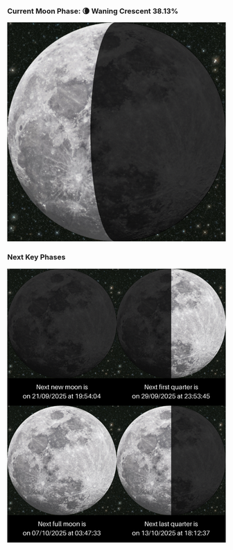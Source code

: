 ### Current Moon Phase: 🌘 Waning Crescent 38.13%
![Moon Phase](moonphase.png)
### Next Key Phases
![Gallery](gallery.png)